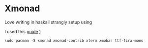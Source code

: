 # Xmonad 

Love writing in haskall strangly setup using 

I used this [guide](https://travishorn.com/the-xmonad-window-manager-on-arch-linux)
)
```
sudo pacman -S xmonad xmonad-contrib xterm xmobar ttf-fira-mono
```

